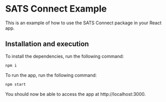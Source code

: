 # SATS Connect Example

This is an example of how to use the SATS Connect package in your React app.

## Installation and execution

To install the dependencies, run the following command:
```bash
npm i
```

To run the app, run the following command:
```bash
npm start
```

You should now be able to access the app at http://localhost:3000.
